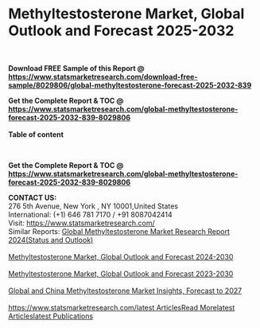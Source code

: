 <h1>Methyltestosterone Market, Global Outlook and Forecast 2025-2032</h1><br/><p><strong>Download FREE Sample of this Report @ <a href="https://www.statsmarketresearch.com/download-free-sample/8029806/global-methyltestosterone-forecast-2025-2032-839">https://www.statsmarketresearch.com/download-free-sample/8029806/global-methyltestosterone-forecast-2025-2032-839</a></strong></p><div><b>Get the Complete Report & TOC @ <a href="https://www.statsmarketresearch.com/global-methyltestosterone-forecast-2025-2032-839-8029806">https://www.statsmarketresearch.com/global-methyltestosterone-forecast-2025-2032-839-8029806</a></b></div><br><b>Table of content</b><p><br><div><b>Get the Complete Report & TOC @ <a href="https://www.statsmarketresearch.com/global-methyltestosterone-forecast-2025-2032-839-8029806">https://www.statsmarketresearch.com/global-methyltestosterone-forecast-2025-2032-839-8029806</a></b></div></p> <b>CONTACT US:</b><br>276 5th Avenue, New York , NY 10001,United States<br>International: (+1) 646 781 7170 / +91 8087042414<br>Visit: <a href="https://www.statsmarketresearch.com/">https://www.statsmarketresearch.com/</a><br>Similar Reports: <a href="https://www.statsmarketresearch.com/global-methyltestosterone-forecast-2025-2032-839-8029806">Global Methyltestosterone Market Research Report 2024(Status and Outlook)</a><br/><br/><a href="https://www.statsmarketresearch.com/global-methyltestosterone-forecast-2025-2032-839-8029806">Methyltestosterone Market, Global Outlook and Forecast 2024-2030</a><br/><br/><a href="https://www.statsmarketresearch.com/global-methyltestosterone-forecast-2025-2032-839-8029806">Methyltestosterone Market, Global Outlook and Forecast 2023-2030</a><br/><br/><a href="https://www.statsmarketresearch.com/global-methyltestosterone-forecast-2025-2032-839-8029806">Global and China Methyltestosterone Market Insights, Forecast to 2027</a><br/><br/><a href="https://gyeongbokgung.com">https://www.statsmarketresearch.com/</a><a href="https://hallyeomaritime.com">latest Articles</a><a href="https://jingwansa.com">Read More</a><a href=https://nguoiviet.jp/">latest Articles</a><a href="https://www.intelmarketresearch.com/">latest Publications</a>